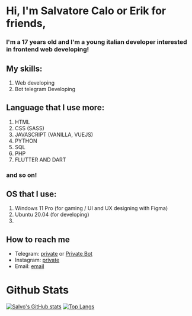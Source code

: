 # Hi, I'm Salvatore Calo or Erik for friends,

### I'm a 17 years old and I'm a young italian developer interested in frontend web developing!

## My skills:

1. Web developing
2. Bot telegram Developing

## Language that I use more:

1. HTML
2. CSS (SASS)
3. JAVASCRIPT (VANILLA, VUEJS)
4. PYTHON
5. SQL
6. PHP
7. FLUTTER AND DART
### and so on!

## OS that I use:
1. Windows 11 Pro (for gaming / UI and UX designing with Figma)
2. Ubuntu 20.04 (for developing)
3. 
## How to reach me
- Telegram: [private](https://t.me/Ignorante) or [Private Bot](https//t.me/ErikAreaBot)
- Instagram: [private](https://www.instagram.com/salva_calo)
- Email: [email](mailto:dafder45678@gmail.com)

# Github Stats
[![Salvo's GitHub stats](https://github-readme-stats.vercel.app/api?username=salvatorecalo&show_icons=true&theme=buefy)](https://github.com/anuraghazra/github-readme-stats)
[![Top Langs](https://github-readme-stats.vercel.app/api/top-langs/?username=salvatorecalo&show_icons=true&theme=buefy)](https://github.com/anuraghazra/github-readme-stats)
